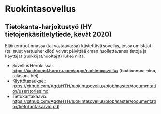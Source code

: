 ﻿# Ruokintasovellus
## Tietokanta-harjoitustyö (HY tietojenkäsittelytiede, kevät 2020)

Eläintenruokinnassa (tai vastaavassa) käytettävä sovellus, jossa omistajat (tai muut vastuuhenkilöt) 
voivat päivittää oman huollettavansa tietoja ja käyttäjät (ruokkijat/huoltajat) lukea niitä.

* Sovellus Herokussa: https://dashboard.heroku.com/apps/ruokintasovellus (testitunnus: mina, salasana hei)
* Käyttötapaukset: https://github.com/AgdaHTH/ruokintasovellus/blob/master/documentation/userstories.md
* Tietokantakaavio: https://github.com/AgdaHTH/ruokintasovellus/blob/master/documentation/tietokantakaavio.pdf
